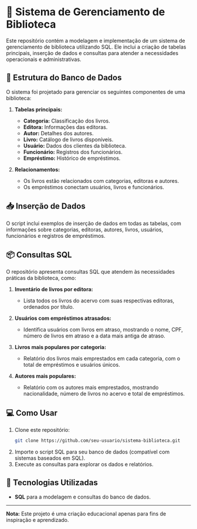 # 📖 Sistema de Gerenciamento de Biblioteca

Este repositório contém a modelagem e implementação de um sistema de gerenciamento de biblioteca utilizando SQL. Ele inclui a criação de tabelas principais, inserção de dados e consultas para atender a necessidades operacionais e administrativas.

## 🎲 Estrutura do Banco de Dados

O sistema foi projetado para gerenciar os seguintes componentes de uma biblioteca:

1. **Tabelas principais:**
   - **Categoria:** Classificação dos livros.
   - **Editora:** Informações das editoras.
   - **Autor:** Detalhes dos autores.
   - **Livro:** Catálogo de livros disponíveis.
   - **Usuário:** Dados dos clientes da biblioteca.
   - **Funcionário:** Registros dos funcionários.
   - **Empréstimo:** Histórico de empréstimos.

2. **Relacionamentos:**
   - Os livros estão relacionados com categorias, editoras e autores.
   - Os empréstimos conectam usuários, livros e funcionários.

## 📥 Inserção de Dados

O script inclui exemplos de inserção de dados em todas as tabelas, com informações sobre categorias, editoras, autores, livros, usuários, funcionários e registros de empréstimos.

## 📦 Consultas SQL

O repositório apresenta consultas SQL que atendem às necessidades práticas da biblioteca, como:

1. **Inventário de livros por editora:**
   - Lista todos os livros do acervo com suas respectivas editoras, ordenados por título.

2. **Usuários com empréstimos atrasados:**
   - Identifica usuários com livros em atraso, mostrando o nome, CPF, número de livros em atraso e a data mais antiga de atraso.

3. **Livros mais populares por categoria:**
   - Relatório dos livros mais emprestados em cada categoria, com o total de empréstimos e usuários únicos.

4. **Autores mais populares:**
   - Relatório com os autores mais emprestados, mostrando nacionalidade, número de livros no acervo e total de empréstimos.

## 💻 Como Usar

1. Clone este repositório:
   ```bash
   git clone https://github.com/seu-usuario/sistema-biblioteca.git
   ```
2. Importe o script SQL para seu banco de dados (compatível com sistemas baseados em SQL).
3. Execute as consultas para explorar os dados e relatórios.

## 💾 Tecnologias Utilizadas

- **SQL** para a modelagem e consultas do banco de dados.

---

**Nota:** Este projeto é uma criação educacional apenas para fins de inspiração e aprendizado.
